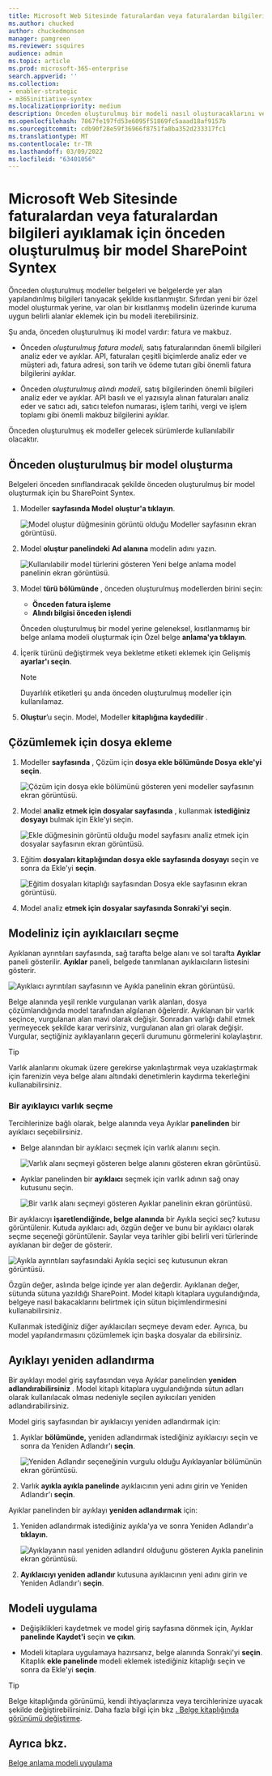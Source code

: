 ```yaml
---
title: Microsoft Web Sitesinde faturalardan veya faturalardan bilgileri ayıklamak için önceden oluşturulmuş bir model SharePoint Syntex
ms.author: chucked
author: chuckedmonson
manager: pamgreen
ms.reviewer: ssquires
audience: admin
ms.topic: article
ms.prod: microsoft-365-enterprise
search.appverid: ''
ms.collection:
- enabler-strategic
- m365initiative-syntex
ms.localizationpriority: medium
description: Önceden oluşturulmuş bir modeli nasıl oluşturacaklarını ve yapılandıracaklarını öğrenmek için SharePoint Syntex.
ms.openlocfilehash: 7867fe197fd53e6095f51869fc5aaad18af9157b
ms.sourcegitcommit: cdb90f28e59f36966f8751fa8ba352d233317fc1
ms.translationtype: MT
ms.contentlocale: tr-TR
ms.lasthandoff: 03/09/2022
ms.locfileid: "63401056"
---
```

# <a name="use-a-prebuilt-model-to-extract-info-from-invoices-or-receipts-in-microsoft-sharepoint-syntex"></a>Microsoft Web Sitesinde faturalardan veya faturalardan bilgileri ayıklamak için önceden oluşturulmuş bir model SharePoint Syntex

Önceden oluşturulmuş modeller belgeleri ve belgelerde yer alan yapılandırılmış bilgileri tanıyacak şekilde kısıtlanmıştır. Sıfırdan yeni bir özel model oluşturmak yerine, var olan bir kısıtlanmış modelin üzerinde kuruma uygun belirli alanlar eklemek için bu modeli iterebilirsiniz. 

Şu anda, önceden oluşturulmuş iki model vardır: fatura ve makbuz.

- Önceden *oluşturulmuş fatura modeli,* satış faturalarından önemli bilgileri analiz eder ve ayıklar. API, faturaları çeşitli biçimlerde analiz eder ve müşteri [](/azure/applied-ai-services/form-recognizer/concept-invoice#field-extraction) adı, fatura adresi, son tarih ve ödeme tutarı gibi önemli fatura bilgilerini ayıklar.

- Önceden *oluşturulmuş alındı modeli,* satış bilgilerinden önemli bilgileri analiz eder ve ayıklar. API basılı ve el yazısıyla alınan faturaları analiz eder ve satıcı [](/azure/applied-ai-services/form-recognizer/concept-receipt#field-extraction) adı, satıcı telefon numarası, işlem tarihi, vergi ve işlem toplamı gibi önemli makbuz bilgilerini ayıklar.

Önceden oluşturulmuş ek modeller gelecek sürümlerde kullanılabilir olacaktır.

## <a name="create-a-prebuilt-model"></a>Önceden oluşturulmuş bir model oluşturma

Belgeleri önceden sınıflandıracak şekilde önceden oluşturulmuş bir model oluşturmak için bu SharePoint Syntex.

1. Modeller **sayfasında Model** **oluştur'a tıklayın**.

    ![Model oluştur düğmesinin görüntü olduğu Modeller sayfasının ekran görüntüsü.](../media/content-understanding/prebuilt-create-model-button.png) 

2. Model **oluştur panelindeki** **Ad alanına** modelin adını yazın.

    ![Kullanılabilir model türlerini gösteren Yeni belge anlama model panelinin ekran görüntüsü.](../media/content-understanding/prebuilt-create-panel.png) 

3. Model **türü bölümünde** , önceden oluşturulmuş modellerden birini seçin:
   - **Önceden fatura işleme**
   - **Alındı bilgisi önceden işlendi**

   Önceden oluşturulmuş bir model yerine geleneksel, kısıtlanmamış bir belge anlama modeli oluşturmak için Özel belge **anlama'ya tıklayın**.

4. İçerik türünü değiştirmek veya bekletme etiketi eklemek için Gelişmiş **ayarlar'ı seçin**.

    > [!NOTE]
    > Duyarlılık etiketleri şu anda önceden oluşturulmuş modeller için kullanılamaz.

5. **Oluştur**’u seçin. Model, Modeller **kitaplığına kaydedilir** .

## <a name="add-a-file-to-analyze"></a>Çözümlemek için dosya ekleme

1. Modeller **sayfasında** , Çözüm için **dosya ekle bölümünde Dosya** **ekle'yi seçin**.

    ![Çözüm için dosya ekle bölümünü gösteren yeni modeller sayfasının ekran görüntüsü.](../media/content-understanding/prebuilt-add-file-to-analyze.png) 

2. Model **analiz etmek için dosyalar sayfasında** , kullanmak **istediğiniz dosyayı** bulmak için Ekle'yi seçin.

    ![Ekle düğmesinin görüntü olduğu model sayfasını analiz etmek için dosyalar sayfasının ekran görüntüsü.](../media/content-understanding/prebuilt-add-file-button.png) 

3. Eğitim **dosyaları kitaplığından dosya ekle sayfasında dosyayı** seçin ve sonra da Ekle'yi **seçin**.

    ![Eğitim dosyaları kitaplığı sayfasından Dosya ekle sayfasının ekran görüntüsü.](../media/content-understanding/prebuilt-add-file-from-training-library.png) 

6. Model analiz **etmek için dosyalar sayfasında Sonraki'yi** **seçin**.

## <a name="select-extractors-for-your-model"></a>Modeliniz için ayıklaıcıları seçme

Ayıklanan ayrıntıları sayfasında, sağ tarafta belge alanı ve sol tarafta **Ayıklar** paneli gösterilir. **Ayıklar** paneli, belgede tanımlanan ayıklaıcıların listesini gösterir.

   ![Ayıklaıcı ayrıntıları sayfasının ve Ayıkla panelinin ekran görüntüsü.](../media/content-understanding/prebuilt-extractor-details-page.png) 

Belge alanında yeşil renkle vurgulanan varlık alanları, dosya çözümlandığında model tarafından algılanan öğelerdir. Ayıklanan bir varlık seçince, vurgulanan alan mavi olarak değişir. Sonradan varlığı dahil etmek yermeyecek şekilde karar verirsiniz, vurgulanan alan gri olarak değişir. Vurgular, seçtiğiniz ayıklayanların geçerli durumunu görmelerini kolaylaştırır.

> [!TIP]
> Varlık alanlarını okumak üzere gerekirse yakınlaştırmak veya uzaklaştırmak için farenizin veya belge alanı altındaki denetimlerin kaydırma tekerleğini kullanabilirsiniz.

### <a name="select-an-extractor-entity"></a>Bir ayıklayıcı varlık seçme

Tercihlerinize bağlı olarak, belge alanında veya Ayıklar **panelinden** bir ayıklaıcı seçebilirsiniz.
 
- Belge alanından bir ayıklaıcı seçmek için varlık alanını seçin.

    ![Varlık alanı seçmeyi gösteren belge alanını gösteren ekran görüntüsü.](../media/content-understanding/prebuilt-document-area-select-field.png) 

- Ayıklar panelinden bir **ayıklaıcı** seçmek için varlık adının sağ onay kutusunu seçin.

    ![Bir varlık alanı seçmeyi gösteren Ayıklar panelinin ekran görüntüsü.](../media/content-understanding/prebuilt-extractors-panel-select-field.png) 

Bir ayıklaıcıyı **işaretlendiğinde, belge alanında** bir Ayıkla seçici seç? kutusu görüntülenir. Kutuda ayıklaıcı adı, özgün değer ve bunu bir ayıklaıcı olarak seçme seçeneği görüntülenir. Sayılar veya tarihler gibi belirli veri türlerinde ayıklanan bir değer de gösterir.

   ![Ayıkla ayrıntıları sayfasındaki Ayıkla seçici seç kutusunun ekran görüntüsü.](../media/content-understanding/prebuilt-select-distractor-box.png) 

Özgün değer, aslında belge içinde yer alan değerdir. Ayıklanan değer, sütunda sütuna yazıldığı SharePoint. Model kitaplı kitaplara uygulandığında, belgeye nasıl bakacaklarını belirtmek için sütun biçimlendirmesini kullanabilirsiniz.

Kullanmak istediğiniz diğer ayıklaıcıları seçmeye devam eder. Ayrıca, bu model yapılandırmasını çözümlemek için başka dosyalar da ebilirsiniz.

## <a name="rename-an-extractor"></a>Ayıklayı yeniden adlandırma

Bir ayıklayı model giriş sayfasından veya Ayıklar panelinden **yeniden adlandırabilirsiniz** . Model kitaplı kitaplara uygulandığında sütun adları olarak kullanılacak olması nedeniyle seçilen ayıkıcıları yeniden adlandırabilirsiniz.

Model giriş sayfasından bir ayıklaıcıyı yeniden adlandırmak için:

1. Ayıklar **bölümünde,** yeniden adlandırmak istediğiniz ayıklaıcıyı seçin ve sonra da Yeniden Adlandır'ı **seçin**.

    ![Yeniden Adlandır seçeneğinin vurgulu olduğu Ayıklayanlar bölümünün ekran görüntüsü.](../media/content-understanding/prebuilt-model-page-rename-extractor.png) 

2. Varlık **ayıkla ayıkla panelinde** ayıklaıcının yeni adını girin ve Yeniden Adlandır'ı **seçin**.

Ayıklar panelinden bir ayıklayı **yeniden adlandırmak** için:

1. Yeniden adlandırmak istediğiniz ayıkla'ya ve sonra Yeniden Adlandır'a **tıklayın**.

    ![Ayıklayanın nasıl yeniden adlandırıl olduğunu gösteren Ayıkla panelinin ekran görüntüsü.](../media/content-understanding/prebuilt-extractors-panel-rename-field.png) 

2. **Ayıklaıcıyı yeniden adlandır** kutusuna ayıklaıcının yeni adını girin ve Yeniden Adlandır'ı **seçin**.

## <a name="apply-the-model"></a>Modeli uygulama

- Değişiklikleri kaydetmek ve model giriş sayfasına dönmek için, Ayıklar **panelinde Kaydet'i** seçin **ve çıkın**.

- Modeli kitaplara uygulamaya hazırsanız, belge alanında Sonraki'yi **seçin**. Kitaplık **ekle panelinde** modeli eklemek istediğiniz kitaplığı seçin ve sonra da Ekle'yi **seçin**.

> [!TIP]
> Belge kitaplığında görünümü, kendi ihtiyaçlarınıza veya tercihlerinize uyacak şekilde değiştirebilirsiniz. Daha fazla bilgi için bkz [. Belge kitaplığında görünümü değiştirme](apply-a-model.md#change-the-view-in-a-document-library).

## <a name="see-also"></a>Ayrıca bkz.

[Belge anlama modeli uygulama](apply-a-model.md)
